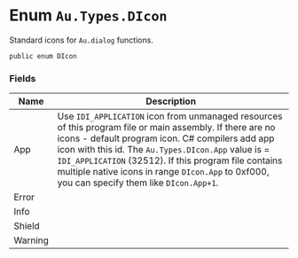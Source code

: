 # Enum `Au.Types.DIcon`

Standard icons for `Au.dialog` functions.

```
public enum DIcon
```

### Fields

| Name | Description |
| --- | --- |
| App | Use `IDI_APPLICATION` icon from unmanaged resources of this program file or main assembly. If there are no icons - default program icon. C# compilers add app icon with this id. The `Au.Types.DIcon.App` value is = `IDI_APPLICATION` (32512). If this program file contains multiple native icons in range `DIcon.App` to 0xf000, you can specify them like `DIcon.App+1`. |
| Error |  |
| Info |  |
| Shield |  |
| Warning |  |